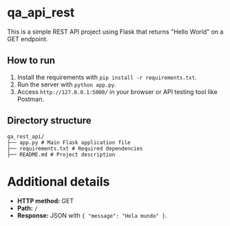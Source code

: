 # qa_api_rest
This is a simple REST API project using Flask that returns "Hello World" on a GET endpoint.

## How to run
1. Install the requirements with `pip install -r requirements.txt`.
2. Run the server with `python app.py`.
3. Access `http://127.0.0.1:5000/` in your browser or API testing tool like Postman.

## Directory structure
```
qa_rest_api/
├── app.py # Main Flask application file
├── requirements.txt # Required dependencies
├── README.md # Project description
```

# Additional details
- **HTTP method:** GET
- **Path:** `/`
- **Response:** JSON with `{ "message": "Hola mundo" }`.
 
